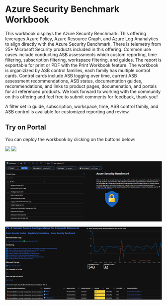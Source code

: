 # Azure Security Benchmark Workbook

This workbook displays the Azure Security Benchmark. This offering leverages Azure Policy, Azure Resource Graph, and Azure Log Ananalytics to align directly with the Azure Security Benchmark. There is telemetry from 25+ Microsoft Security products included in this offering. Common use cases include conducting ASB assessments which custom reporting, time filtering, subscription filtering, workspace filtering, and guides. The report is exportable for print or PDF with the Print Workbook feature. The workbook is organizized by ASB control families, each family has multiple control cards. Control cards include ASB logging over time, current ASB assessment recommendations, ASB status, documentation guides, recommendations, and links to product pages, documenation, and portals for all referenced products. We look forward to working with the community on this offering and feel free to submit comments for feedback, thank you!

A filter set in guide, subscription, workspace, time, ASB control family, and ASB control is available for customized reporting and review.

## Try on Portal
You can deploy the workbook by clicking on the buttons below:

<a href="https://portal.azure.com/#create/Microsoft.Template/uri/https%3A%2F%2Fraw.githubusercontent.com%2FAzure%2FAzure-Security-Center%2Fpreview%2FWorkbooks%2FAzureSecurityBenchmark%2FAzureSecurityBenchmark.json" target="_blank"><img src="https://aka.ms/deploytoazurebutton"/></a>
<a href="https://portal.azure.us/#create/Microsoft.Template/uri/https%3A%2F%2Fraw.githubusercontent.com%2FAzure%2FAzure-Security-Center%2Fpreview%2FWorkbooks%2FAzureSecurityBenchmark%2FAzureSecurityBenchmark.json" target="_blank"><img src="https://aka.ms/deploytoazuregovbutton"/></a>

##

![Workbook Overview](./picture1.PNG)

![Workbook Overview](./picture2.PNG)
